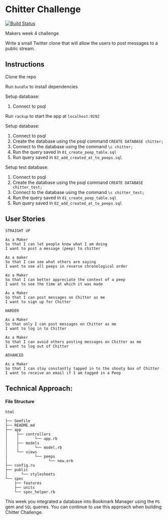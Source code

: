 Chitter Challenge
=================
[![Build Status](https://travis-ci.org/Danielandro/chitter-challenge.svg?branch=master)](https://travis-ci.org/Danielandro/chitter-challenge)

Makers week 4 challenge

Write a small Twitter clone that will allow the users to post messages to a public stream.

Instructions
------------

Clone the repo 

Run `bundle` to install dependencies

Setup database:
1. Connect to psql

Run `rackup` to start the app at `localhost:9292`

Setup database:
1. Connect to psql
2. Create the database using the psql command `CREATE DATABASE chitter;`
3. Connect to the database using the command `\c chitter;`
4. Run the query saved in `01_create_peep_table.sql`
5. Run query saved in `02_add_created_at_to_peeps.sql`

Setup test database:
1. Connect to psql
2. Create the database using the psql command `CREATE DATABASE chitter_test;`
3. Connect to the database using the command `\c chitter_test;`
4. Run the query saved in `01_create_peep_table.sql`
5. Run query saved in `02_add_created_at_to_peeps.sql`

User Stories
------------

```
STRAIGHT UP

As a Maker
So that I can let people know what I am doing  
I want to post a message (peep) to chitter

As a maker
So that I can see what others are saying  
I want to see all peeps in reverse chronological order

As a Maker
So that I can better appreciate the context of a peep
I want to see the time at which it was made

As a Maker
So that I can post messages on Chitter as me
I want to sign up for Chitter

HARDER

As a Maker
So that only I can post messages on Chitter as me
I want to log in to Chitter

As a Maker
So that I can avoid others posting messages on Chitter as me
I want to log out of Chitter

ADVANCED

As a Maker
So that I can stay constantly tapped in to the shouty box of Chitter
I want to receive an email if I am tagged in a Peep
```

Technical Approach:
-----

#### File Structure
``` 
html

├── Gemfile
├── README.md
├── app
│    ├── controllers
│    │       └── app.rb
│    ├── models
│    │       └── model.rb
│    └── views
|            └── peeps
│                  └── new.erb
├── config.ru
├── public
│      └── stylesheets
└── spec    
    ├── features
    ├── units
    └── spec_helper.rb

```
This week you integrated a database into Bookmark Manager using the `PG` gem and `SQL` queries. You can continue to use this approach when building Chitter Challenge.

